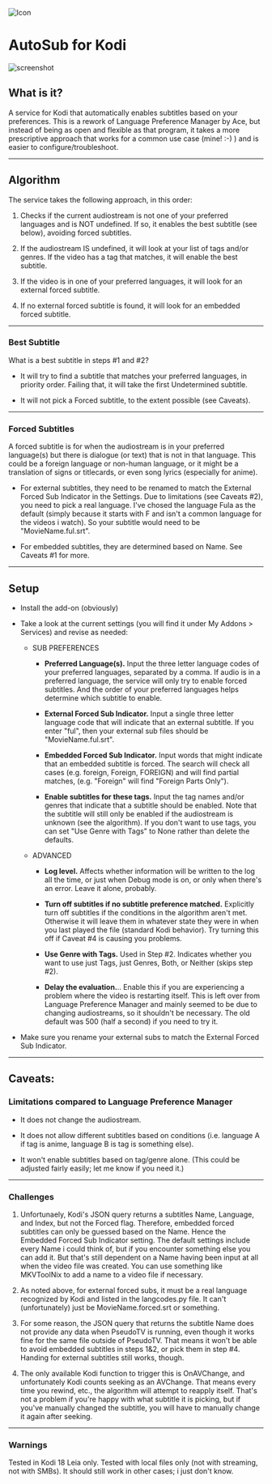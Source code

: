 ![Icon](https://github.com/fnord12/service.autosub/blob/master/resources/icon.png)

AutoSub for Kodi
======

![screenshot](https://github.com/fnord12/service.autosub/blob/master/resources/fanart.jpg)

## What is it?
A service for Kodi that automatically enables subtitles based on your preferences.  This is a rework of Language Preference Manager by Ace, but instead of being as open and flexible as that program, it takes a more prescriptive approach that works for a common use case (mine! :-) ) and is easier to configure/troubleshoot.

---
## Algorithm
The service takes the following approach, in this order:

1. Checks if the current audiostream is not one of your preferred languages and is NOT undefined.  If so, it enables the best subtitle (see below), avoiding forced subtitles.

2. If the audiostream IS undefined, it will look at your list of tags and/or genres.  If the video has a tag that matches, it will enable the best subtitle.

3. If the video is in one of your preferred languages, it will look for an external forced subtitle.

4. If no external forced subtitle is found, it will look for an embedded forced subtitle.

---
### Best Subtitle
What is a best subtitle in steps #1 and #2?

* It will try to find a subtitle that matches your preferred languages, in priority order.  Failing that, it will take the first Undetermined subtitle.

* It will not pick a Forced subtitle, to the extent possible (see Caveats).

---
### Forced Subtitles
A forced subtitle is for when the audiostream is in your preferred language(s) but there is dialogue (or text) that is not in that language.  This could be a foreign language or non-human language, or it might be a translation of signs or titlecards, or even song lyrics (especially for anime).

* For external subtitles, they need to be renamed to match the External Forced Sub Indicator in the Settings.  Due to limitations (see Caveats #2), you need to pick a real language.  I've chosed the language Fula as the default (simply because it starts with F and isn't a common language for the videos i watch).  So your subtitle would need to be "MovieName.ful.srt".

* For embedded subtitles, they are determined based on Name.  See Caveats #1 for more.

---
## Setup

* Install the add-on (obviously)

* Take a look at the current settings (you will find it under My Addons > Services) and revise as needed:

	* SUB PREFERENCES
		* __Preferred Language(s).__  Input the three letter language codes of your preferred languages, separated by a comma.  If audio is in a preferred language, the service will only try to enable forced subtitles.  And the order of your preferred languages helps determine which subtitle to enable.

		* __External Forced Sub Indicator.__  Input a single three letter language code that will indicate that an external subtitle.  If you enter "ful", then your external sub files should be "MovieName.ful.srt".

		* __Embedded Forced Sub Indicator.__  Input words that might indicate that an embedded subtitle is forced.  The search will check all cases (e.g. foreign, Foreign, FOREIGN) and will find partial matches, (e.g. "Foreign" will find "Foreign Parts Only").

		* __Enable subtitles for these tags.__  Input the tag names and/or genres that indicate that a subtitle should be enabled.  Note that the subtitle will still only be enabled if the audiostream is unknown (see the algorithm).  If you don't want to use tags, you can set "Use Genre with Tags" to None rather than delete the defaults.

	* ADVANCED
		* __Log level.__  Affects whether information will be written to the log all the time, or just when Debug mode is on, or only when there's an error.  Leave it alone, probably.

		* __Turn off subtitles if no subtitle preference matched.__  Explicitly turn off subtitles if the conditions in the algorithm aren't met.  Otherwise it will leave them in whatever state they were in when you last played the file (standard Kodi behavior).  Try turning this off if Caveat #4 is causing you problems.

		* __Use Genre with Tags.__  Used in Step #2.  Indicates whether you want to use just Tags, just Genres, Both, or Neither (skips step #2).

		* __Delay the evaluation.__..  Enable this if you are experiencing a problem where the video is restarting itself.  This is left over from Language Preference Manager and mainly seemed to be due to changing audiostreams, so it shouldn't be necessary.  The old default was 500 (half a second) if you need to try it.

* Make sure you rename your external subs to match the External Forced Sub Indicator.

---
## Caveats:

### Limitations compared to Language Preference Manager

* It does not change the audiostream.

* It does not allow different subtitles based on conditions (i.e. language A if tag is anime, language B is tag is something else).

* It won't enable subtitles based on tag/genre alone.  (This could be adjusted fairly easily; let me know if you need it.)

---
### Challenges

1. Unfortunaely, Kodi's JSON query returns a subtitles Name, Language, and Index, but not the Forced flag.  Therefore, embedded forced subtitles can only be guessed based on the Name.  Hence the Embedded Forced Sub Indicator setting.  The default settings include every Name i could think of, but if you encounter something else you can add it.  But that's still dependent on a Name having been input at all when the video file was created.  You can use something like MKVToolNix to add a name to a video file if necessary.

2. As noted above, for external forced subs, it must be a real language recognized by Kodi and listed in the langcodes.py file.  It can't (unfortunately) just be MovieName.forced.srt or something.

3. For some reason, the JSON query that returns the subtitle Name does not provide any data when PseudoTV is running, even though it works fine for the same file outside of PseudoTV.  That means it won't be able to avoid embedded subtitles in steps 1&2, or pick them in step #4.  Handing for external subtitles still works, though. 

4. The only available Kodi function to trigger this is OnAVChange, and unfortunately Kodi counts seeking as an AVChange.  That means every time you rewind, etc., the algorithm will attempt to reapply itself.  That's not a problem if you're happy with what subtitle it is picking, but if you've manually changed the subtitle, you will have to manually change it again after seeking.

---
### Warnings

Tested in Kodi 18 Leia only.  Tested with local files only (not with streaming, not with SMBs).  It should still work in other cases; i just don't know.

